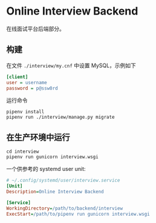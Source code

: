 # Online Interview Backend

在线面试平台后端部分。

## 构建

在文件 `./interview/my.cnf` 中设置 MySQL，示例如下

```ini
[client]
user = username
password = p@ssw0rd
```

运行命令

    pipenv install
    pipenv run ./interview/manage.py migrate

## 在生产环境中运行

    cd interview
    pipenv run gunicorn interview.wsgi

一个供参考的 systemd user unit:

```ini
# ~/.config/systemd/user/interview.service
[Unit]
Description=Online Interview Backend

[Service]
WorkingDirectory=/path/to/backend/interview
ExecStart=/path/to/pipenv run gunicorn interview.wsgi
```

